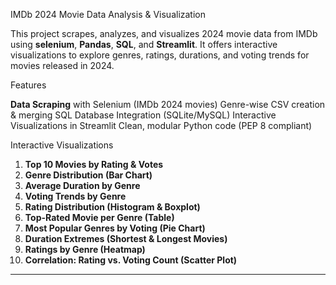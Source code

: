  IMDb 2024 Movie Data Analysis & Visualization

This project scrapes, analyzes, and visualizes 2024 movie data from IMDb using **selenium**, **Pandas**, **SQL**, and **Streamlit**. It offers interactive visualizations to explore genres, ratings, durations, and voting trends for movies released in 2024.

Features

**Data Scraping** with Selenium (IMDb 2024 movies)
 Genre-wise CSV creation & merging
SQL Database Integration (SQLite/MySQL)
Interactive Visualizations in Streamlit
Clean, modular Python code (PEP 8 compliant)

 Interactive Visualizations

1. **Top 10 Movies by Rating & Votes**
2. **Genre Distribution (Bar Chart)**
3. **Average Duration by Genre**
4. **Voting Trends by Genre**
5. **Rating Distribution (Histogram & Boxplot)**
6. **Top-Rated Movie per Genre (Table)**
7. **Most Popular Genres by Voting (Pie Chart)**
8. **Duration Extremes (Shortest & Longest Movies)**
9. **Ratings by Genre (Heatmap)**
10. **Correlation: Rating vs. Voting Count (Scatter Plot)**

---


